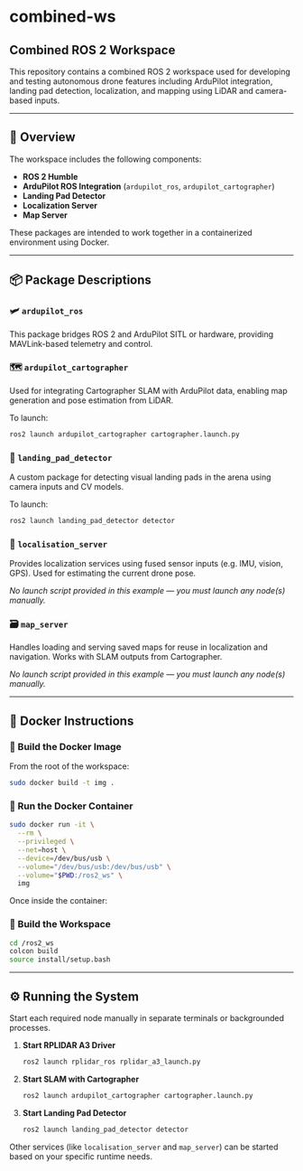 # combined-ws

## Combined ROS 2 Workspace

This repository contains a combined ROS 2 workspace used for developing and testing autonomous drone features including ArduPilot integration, landing pad detection, localization, and mapping using LiDAR and camera-based inputs.

---

## 🧠 Overview

The workspace includes the following components:

- **ROS 2 Humble**
- **ArduPilot ROS Integration** (`ardupilot_ros`, `ardupilot_cartographer`)
- **Landing Pad Detector**
- **Localization Server**
- **Map Server**

These packages are intended to work together in a containerized environment using Docker.

---

## 📦 Package Descriptions

### 🛩 `ardupilot_ros`

This package bridges ROS 2 and ArduPilot SITL or hardware, providing MAVLink-based telemetry and control.

### 🗺 `ardupilot_cartographer`

Used for integrating Cartographer SLAM with ArduPilot data, enabling map generation and pose estimation from LiDAR.

To launch:
```bash
ros2 launch ardupilot_cartographer cartographer.launch.py
```

### 🎯 `landing_pad_detector`

A custom package for detecting visual landing pads in the arena using camera inputs and CV models.

To launch:
```bash
ros2 launch landing_pad_detector detector
```

### 🧭 `localisation_server`

Provides localization services using fused sensor inputs (e.g. IMU, vision, GPS). Used for estimating the current drone pose.

_No launch script provided in this example — you must launch any node(s) manually._

### 🗃 `map_server`

Handles loading and serving saved maps for reuse in localization and navigation. Works with SLAM outputs from Cartographer.

_No launch script provided in this example — you must launch any node(s) manually._

---

## 🐳 Docker Instructions

### 🔨 Build the Docker Image

From the root of the workspace:
```bash
sudo docker build -t img .
```

### 🚀 Run the Docker Container

```bash
sudo docker run -it \
  --rm \
  --privileged \
  --net=host \
  --device=/dev/bus/usb \
  --volume="/dev/bus/usb:/dev/bus/usb" \
  --volume="$PWD:/ros2_ws" \
  img
```

Once inside the container:

### 🧱 Build the Workspace

```bash
cd /ros2_ws
colcon build
source install/setup.bash
```

---

## ⚙️ Running the System

Start each required node manually in separate terminals or backgrounded processes.

1. **Start RPLIDAR A3 Driver**
   ```bash
   ros2 launch rplidar_ros rplidar_a3_launch.py
   ```

2. **Start SLAM with Cartographer**
   ```bash
   ros2 launch ardupilot_cartographer cartographer.launch.py
   ```

3. **Start Landing Pad Detector**
   ```bash
   ros2 launch landing_pad_detector detector
   ```

Other services (like `localisation_server` and `map_server`) can be started based on your specific runtime needs.
